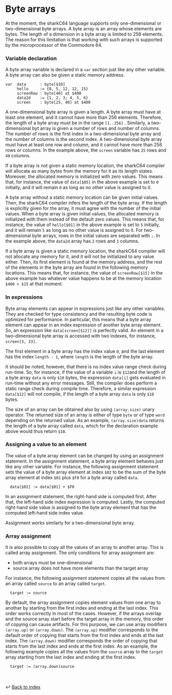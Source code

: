 # Byte arrays

At the moment, the sharkC64 language supports only one-dimensional or two-dimensional byte arrays. 
A byte array is an array whose elements are bytes. 
The length of a dimension in a byte array is limited to 256 elements. 
The reason for this limitation is that working with such arrays is supported by the microprocessor of the Commodore 64. 

### Variable declaration
A byte array variable is declared in a `var` section just like any other variable.
A byte array can also be given a static memory address.
```
var  data      : byte[$10]
     hello     := {8, 5, 12, 12, 15}
     screenRow : byte[40] at $400
     data2d    := {1, 2, 3; 4, 5, 6} 
     screen    : byte[25, 40] at $400 
```

A one-dimensional byte array is given a length. A byte array must have at least one element, and
it cannot have more than 256 elements. Therefore, the length of a byte array
must be in the range `[1..256]` .
Similarly, a two-dimensional byt array is given a number of rows and number of columns.
The number of rows is the first index in a two-dimensional byte array and the number of
columns is the second index.
A two-dimensional byte array must have at least one row and column, and
it cannot have more than 256 rows or columns.
In the example above, the `screen` variable has `25` rows and `40` columns. 

If a byte array is not given a static memory location, the sharkC64 compiler will
allocate as many bytes from the memory for it as its length states.
Moreover, the allocated memory is initialized with zero values.
This means that, for instance, the value of `data[$05]` in the above example is 
set to `0` initially, and it will remain `0` as long as no other value is assigned to it.

A byte array without a static memory location can be given initial values. 
Then, the sharkC64 compiler infers the length of the byte array. 
If the length is explicitly given for the array, it must agree with the number of the initial values.
When a byte array is given initial values, the allocated memory is initialized
with them instead of the default zero values.
This means that, for instance, the value of `hello[$01]` in the above example is
set to `5` initially, and it will remain `5` as long as no other value is assigned to it.
For two-dimensional byte arrays, rows in the initial values are separated with `;`.
In the example above, the `data2d` array has `2` rows and `3` columns.

If a byte array is given a static memory location, the sharkC64 compiler will
not allocate any memory for it, and it will not be initialized to any value either.
Then, its first element is found at the memory address, and the rest of the
elements in the byte array are found in the following memory locations.
This means that, for instance, the value of `screenRow[$15]` in the above example 
has whatever value happens to be at the memory location `$400 + $15` at that moment.


### In expressions

Byte array elements can appear in expressions just like any other variables.
They are checked for type consistency and the resulting byte code is optimized for 
performance. In particular, this means that a byte array element can appear in an
index expression of another byte array element. So, an expression like
`data[screen[$12]]` is perfectly valid.
An element in a two-dimensional byte array is accessed with two indexes, 
for instance, `screen[3, 33]`.

The first element in a byte array has the index value `0`, and the last element 
has the index `length - 1`, where `length` is the length of the byte array.

It should be noted, however, that there is no index value range check during run-time.
So, for instance, if the value of a variable `i` is `$12`and the length of a byte array 
`data` is only `$10` bytes, the expression `data[i]` gets evaluated in run-time without
any error messages.  Still, the compiler does perform a static range check 
during compile time. Therefore, a similar expression `data[$12]` will not
compile, if the length of a byte array `data` is only `$10` bytes.

The size of an array can be obtained also by using `(array.size)` unary operator.
The returned size of an array is either of type `byte` or of type `word`
depending on the returned value. As an example, `(array.size)data` returns the
length of a byte array called `data`, which for the declaration example above would 
thus return `$10`.


### Assigning a value to an element

The value of a byte array element can be changed by using an assignment statement.
In the assignment statement, a byte array element behaves just like any other variable.
For instance, the following assignment statement sets the value of a byte array element
at index `$02` to be the sum of the byte array element at index `$01` plus `$F0` for 
a byte array called `data`.
```
  data[$02] := data[$01] + $F0 
```

In an assignment statement, the right-hand side is computed first. 
After that, the left-hand side index expression is computed.
Lastly, the computed right-hand side value is assigned to the byte array
element that has the computed left-hand side index value.

Assignment works similarly for a two-dimensional byte array.


### Array assignment

It is also possible to copy all the values of an array to another array. 
This is called array assignment. 
The only conditions for array assignment are:
- both arrays must be one-dimensional
- source array does not have more elements than the target array

For instance, the following assignment statement copies all the values from
an array called `source` to an array called `target`.
```
  target := source 
```

By default, the array assignment copies element values from one array to another 
by starting from the first index and ending at the last index. This order works
correctly in most of the cases. However, if the arrays overlap and the source array
start before the target array in the memory, this order of copying can cause artifacts. 
For this purpose, we can use array modifiers `(array.up)` or `(array.down)`. 
The `(array.up)` modifier corresponds to the default order of copying that
starts from the first index and ends at the last index.
The `(array.down)` modifier corresponds the order of copying that
starts from the last index and ends at the first index.
As an example, the following example copies all the values from the `source` array to 
the `target` array starting from the last index and ending at the first index.
```
  target := (array.down)source 
```

<br /><br />
:leftwards_arrow_with_hook: [Back to index](../../index.md)